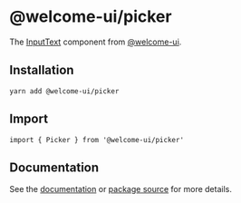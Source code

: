 # @welcome-ui/picker

The [InputText](http://welcome-ui.com/fields/picker) component from [@welcome-ui](http://welcome-ui.com).

## Installation

    yarn add @welcome-ui/picker

## Import

    import { Picker } from '@welcome-ui/picker'

## Documentation

See the [documentation](http://welcome-ui.com/fields/picker) or [package source](https://github.com/WTTJ/welcome-ui/tree/master/packages/Picker) for more details.
